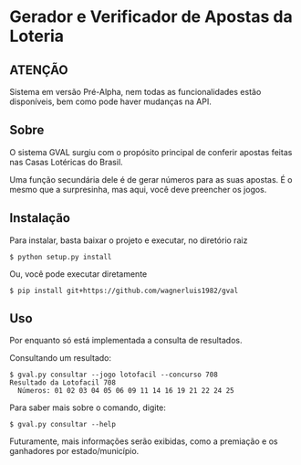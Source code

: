 Gerador e Verificador de Apostas da Loteria
===========================================

ATENÇÃO
-------

Sistema em versão Pré-Alpha, nem todas as funcionalidades estão disponíveis, bem
como pode haver mudanças na API.

Sobre
-----

O sistema GVAL surgiu com o propósito principal de conferir apostas feitas nas
Casas Lotéricas do Brasil.

Uma função secundária dele é de gerar números para as suas apostas. É o mesmo
que a surpresinha, mas aqui, você deve preencher os jogos.

Instalação
----------

Para instalar, basta baixar o projeto e executar, no diretório raiz

    $ python setup.py install

Ou, você pode executar diretamente

    $ pip install git+https://github.com/wagnerluis1982/gval

Uso
---

Por enquanto só está implementada a consulta de resultados.

Consultando um resultado:

    $ gval.py consultar --jogo lotofacil --concurso 708
    Resultado da Lotofacil 708
      Números: 01 02 03 04 05 06 09 11 14 16 19 21 22 24 25

Para saber mais sobre o comando, digite:

    $ gval.py consultar --help

Futuramente, mais informações serão exibidas, como a premiação e os ganhadores
por estado/município.
